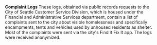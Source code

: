 **Complaint Logs**
These logs, obtained via public records requests to the City of Seattle Customer Service Division, which is housed under the Financial and Administrative Services department, contain a list of complaints sent to the city about visible homelessness and specifically encampments, tents and vehicles used by unhoused residents as shelter. Most of the complaints were sent via the city's Find It Fix It app. The logs were received anonymized.
